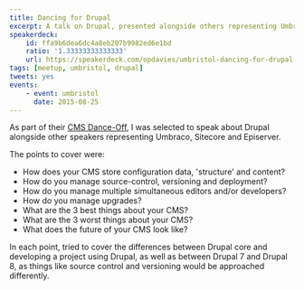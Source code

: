 ```yaml
---
title: Dancing for Drupal
excerpt: A talk on Drupal, presented alongside others representing Umbraco, Sitecore and Episerver.
speakerdeck:
    id: ffa9b6dea6dc4a8eb207b9982ed6e1bd
    ratio: '1.33333333333333'
    url: https://speakerdeck.com/opdavies/umbristol-dancing-for-drupal
tags: [meetup, umbristol, drupal]
tweets: yes
events:
    - event: umbristol
      date: 2015-08-25
---
```

As part of their [CMS Dance-Off][1], I was selected to speak about Drupal alongside other speakers representing Umbraco, Sitecore and Episerver.

The points to cover were:

* How does your CMS store configuration data, 'structure' and content?
* How do you manage source-control, versioning and deployment?
* How do you manage multiple simultaneous editors and/or developers?
* How do you manage upgrades?
* What are the 3 best things about your CMS?
* What are the 3 worst things about your CMS?
* What does the future of your CMS look like?

In each point, tried to cover the differences between Drupal core and developing a project using Drupal, as well as between Drupal 7 and Drupal 8, as things like source control and versioning would be approached differently.

[1]: http://www.meetup.com/umBristol/events/223807592
